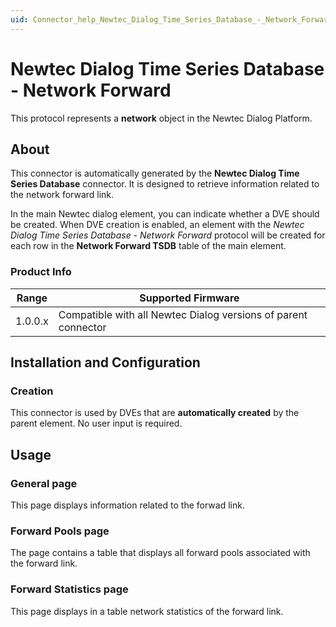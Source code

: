 ```yaml
---
uid: Connector_help_Newtec_Dialog_Time_Series_Database_-_Network_Forward
---
```


# Newtec Dialog Time Series Database - Network Forward

This protocol represents a **network** object in the Newtec Dialog Platform.

## About

This connector is automatically generated by the **Newtec Dialog Time Series Database** connector. It is designed to retrieve information related to the network forward link.

In the main Newtec dialog element, you can indicate whether a DVE should be created. When DVE creation is enabled, an element with the *Newtec Dialog Time Series Database - Network Forward* protocol will be created for each row in the **Network Forward TSDB** table of the main element.

### Product Info

| Range     | Supported Firmware                                          |
|------------------|-------------------------------------------------------------|
| 1.0.0.x          | Compatible with all Newtec Dialog versions of parent connector |

## Installation and Configuration

### Creation

This connector is used by DVEs that are **automatically created** by the parent element. No user input is required.

## Usage

### General page

This page displays information related to the forwad link.

### Forward Pools page

The page contains a table that displays all forward pools associated with the forward link.

### Forward Statistics page

This page displays in a table network statistics of the forward link.
